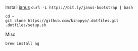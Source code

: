 Install [janus](https://github.com/carlhuda/janus)
`curl -L https://bit.ly/janus-bootstrap | bash`

```
cd ~
git clone https://github.com/kinopyo/.dotfiles.git
.dotfiles/setup.sh
```

Misc

```
brew install ag
```
